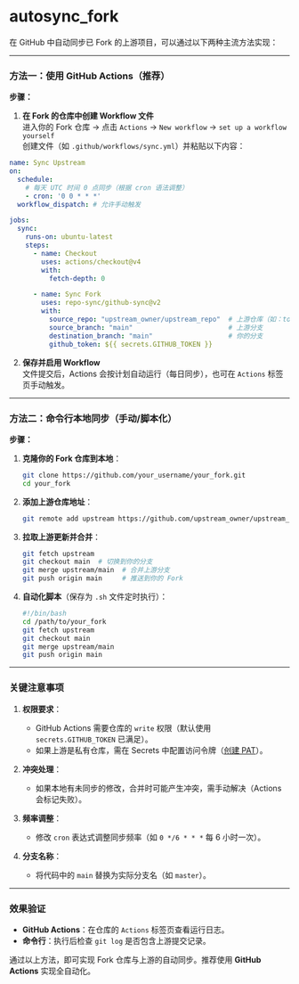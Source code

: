 # autosync_fork

在 GitHub 中自动同步已 Fork 的上游项目，可以通过以下两种主流方法实现：

---

### 方法一：使用 GitHub Actions（推荐）
**步骤：**
1. **在 Fork 的仓库中创建 Workflow 文件**  
   进入你的 Fork 仓库 → 点击 `Actions` → `New workflow` → `set up a workflow yourself`  
   创建文件（如 `.github/workflows/sync.yml`）并粘贴以下内容：

```yaml
name: Sync Upstream
on:
  schedule:
    # 每天 UTC 时间 0 点同步（根据 cron 语法调整）
    - cron: '0 0 * * *'
  workflow_dispatch: # 允许手动触发

jobs:
  sync:
    runs-on: ubuntu-latest
    steps:
      - name: Checkout
        uses: actions/checkout@v4
        with:
          fetch-depth: 0

      - name: Sync Fork
        uses: repo-sync/github-sync@v2
        with:
          source_repo: "upstream_owner/upstream_repo"  # 上游仓库（如：torvalds/linux）
          source_branch: "main"                        # 上游分支
          destination_branch: "main"                   # 你的分支
          github_token: ${{ secrets.GITHUB_TOKEN }}
```

2. **保存并启用 Workflow**  
   文件提交后，Actions 会按计划自动运行（每日同步），也可在 `Actions` 标签页手动触发。

---

### 方法二：命令行本地同步（手动/脚本化）
**步骤：**
1. **克隆你的 Fork 仓库到本地**：
   ```bash
   git clone https://github.com/your_username/your_fork.git
   cd your_fork
   ```

2. **添加上游仓库地址**：
   ```bash
   git remote add upstream https://github.com/upstream_owner/upstream_repo.git
   ```

3. **拉取上游更新并合并**：
   ```bash
   git fetch upstream
   git checkout main  # 切换到你的分支
   git merge upstream/main  # 合并上游分支
   git push origin main     # 推送到你的 Fork
   ```

4. **自动化脚本**（保存为 `.sh` 文件定时执行）：
   ```bash
   #!/bin/bash
   cd /path/to/your_fork
   git fetch upstream
   git checkout main
   git merge upstream/main
   git push origin main
   ```

---

### 关键注意事项
1. **权限要求**：
   - GitHub Actions 需要仓库的 `write` 权限（默认使用 `secrets.GITHUB_TOKEN` 已满足）。
   - 如果上游是私有仓库，需在 Secrets 中配置访问令牌（[创建 PAT](https://github.com/settings/tokens)）。

2. **冲突处理**：
   - 如果本地有未同步的修改，合并时可能产生冲突，需手动解决（Actions 会标记失败）。

3. **频率调整**：
   - 修改 `cron` 表达式调整同步频率（如 `0 */6 * * *` 每 6 小时一次）。

4. **分支名称**：
   - 将代码中的 `main` 替换为实际分支名（如 `master`）。

---

### 效果验证
- **GitHub Actions**：在仓库的 `Actions` 标签页查看运行日志。
- **命令行**：执行后检查 `git log` 是否包含上游提交记录。

通过以上方法，即可实现 Fork 仓库与上游的自动同步。推荐使用 **GitHub Actions** 实现全自动化。
